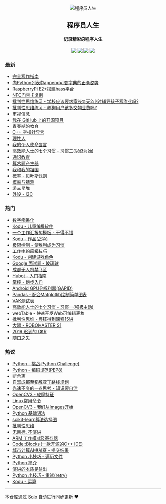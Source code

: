 <p align="center"><img alt="程序员人生" src="https://static.b3log.org/images/brand/solo-32.png"></p><h2 align="center">
程序员人生
</h2>

<h4 align="center">记录精彩的程序人生</h4>
<p align="center"><a title="程序员人生" target="_blank" href="https://github.com/cttmayi/solo-blog"><img src="https://img.shields.io/github/last-commit/cttmayi/solo-blog.svg?style=flat-square&color=FF9900"></a>
<a title="GitHub repo size in bytes" target="_blank" href="https://github.com/cttmayi/solo-blog"><img src="https://img.shields.io/github/repo-size/cttmayi/solo-blog.svg?style=flat-square"></a>
<a title="Solo Version" target="_blank" href="https://github.com/b3log/solo/releases"><img src="https://img.shields.io/badge/solo-3.6.5-f1e05a.svg?style=flat-square&color=blueviolet"></a>
<a title="Hits" target="_blank" href="https://github.com/b3log/hits"><img src="https://hits.b3log.org/cttmayi/solo-blog.svg"></a></p>

### 最新

* [完全写作指南](http://www.gcsjj.cn/articles/2019/10/27/1572120659472.html)
* [向Python列表中append可变字典的正确姿势](http://www.gcsjj.cn/articles/2019/10/25/1572013059151.html)
* [RaspberryPi B2+搭建hass平台](http://www.gcsjj.cn/articles/2019/10/25/1572012599545.html)
* [NFC门禁卡复制](http://www.gcsjj.cn/articles/2019/10/25/1572012360699.html)
* [批判性思维练习 - 学校应该要求家长每天2小时辅导孩子写作业吗?](http://www.gcsjj.cn/articles/2019/10/23/1571842041681.html)
* [批判性思维练习 -  养狗用户该多交物业费吗?](http://www.gcsjj.cn/articles/2019/10/23/1571764615438.html)
* [审视信念](http://www.gcsjj.cn/articles/2019/10/22/1571677408389.html)
* [我在 GitHub 上的开源项目](http://www.gcsjj.cn/my-github-repos)
* [青春期的教育](http://www.gcsjj.cn/articles/2019/10/19/1571498016475.html)
* [C++ 空指针异常](http://www.gcsjj.cn/articles/2019/10/18/1571413022943.html)
* [理性人](http://www.gcsjj.cn/articles/2019/10/18/1571400726892.html)
* [我的个人使命宣言](http://www.gcsjj.cn/articles/2019/10/13/1570901677508.html)
* [高效能人士的七个习惯 - 习惯二(以终为始)](http://www.gcsjj.cn/articles/2019/10/11/1570805821589.html)
* [通识教育](http://www.gcsjj.cn/articles/2019/10/10/1570637674848.html)
* [算术题产生器](http://www.gcsjj.cn/articles/2019/10/07/1570453936650.html)
* [我和我的祖国](http://www.gcsjj.cn/articles/2019/10/06/1570373448188.html)
* [概率 - 贝叶斯规则](http://www.gcsjj.cn/articles/2019/10/06/1570297476985.html)
* [概率与猜测](http://www.gcsjj.cn/articles/2019/10/05/1570289842198.html)
* [游三星堆](http://www.gcsjj.cn/articles/2019/10/04/1570199816478.html)
* [外设 - I2C](http://www.gcsjj.cn/articles/2019/09/28/1569640214065.html)

### 热门

* [数字痴呆化](http://www.gcsjj.cn/articles/2019/04/07/1554630747019.html)
* [Kodu - 儿童编程软件](http://www.gcsjj.cn/articles/2019/03/24/1553436148110.html)
* [一个工作汇报的模板 - 干得不错](http://www.gcsjj.cn/articles/2019/03/16/1552736025323.html)
* [Kodu - 作品(战争)](http://www.gcsjj.cn/articles/2019/04/07/1554627128535.html)
* [极限控制 - 使胜利成为习惯](http://www.gcsjj.cn/articles/2019/09/09/1568042197879.html)
* [工作中的简报技巧](http://www.gcsjj.cn/articles/2019/03/15/1552579837842.html)
* [Kodu - 创建游戏角色](http://www.gcsjj.cn/articles/2019/03/25/1553444108085.html)
* [Google 面试题 - 玻璃球](http://www.gcsjj.cn/articles/2019/09/21/1568996649307.html)
* [成都无人机禁飞区](http://www.gcsjj.cn/articles/2019/05/17/1558108076449.html)
* [Hubot - 入门指南](http://www.gcsjj.cn/articles/2019/04/12/1555001343705.html)
* [掌控 - 跑步入门](http://www.gcsjj.cn/articles/2019/04/25/1556198951933.html)
* [Android GPU分析利器(GAPID)](http://www.gcsjj.cn/articles/2019/06/04/1559658578252.html)
* [Pandas - 配合Matplotlib绘制简单图表](http://www.gcsjj.cn/articles/2019/05/13/1557758228724.html)
* [VAK测试表](http://www.gcsjj.cn/articles/2019/04/28/1556384103459.html)
* [高效能人士的七个习惯 - 习惯一(积极主动)](http://www.gcsjj.cn/articles/2019/09/17/1568731407902.html)
* [webTable - 快速开发Web可编辑表格](http://www.gcsjj.cn/articles/2019/09/02/1567357261659.html)
* [批判性思维 - 蔡钰得到课程15讲](http://www.gcsjj.cn/articles/2019/08/22/1566404148128.html)
* [大疆 - ROBOMASTER S1](http://www.gcsjj.cn/articles/2019/07/08/1562598328197.html)
* [2019 迟到的 OKR](http://www.gcsjj.cn/articles/2019/09/13/1568307631494.html)
* [随口之失](http://www.gcsjj.cn/articles/2019/09/25/1569423200177.html)

### 热议

* [Python - 挑战(Python Challenge)](http://www.gcsjj.cn/articles/2019/04/20/1555741882461.html)
* [Python - 编码规范(PEP8)](http://www.gcsjj.cn/articles/2019/04/26/1556289234423.html)
* [断舍离](http://www.gcsjj.cn/articles/2019/04/16/1555351178363.html)
* [自驾成都至稻城亚丁路线规划](http://www.gcsjj.cn/articles/2019/07/09/1562684708796.html)
* [光速不变的一点思考 - 知识要自洽](http://www.gcsjj.cn/articles/2019/09/06/1567782094880.html)
* [OpenCV3 - 轮廓特征](http://www.gcsjj.cn/articles/2019/04/02/1554137025226.html)
* [Linux常用命令](http://www.gcsjj.cn/articles/2019/05/05/1557067926481.html)
* [OpenCV3 - 我们从Images开始](http://www.gcsjj.cn/articles/2019/04/02/1554136797836.html)
* [Python 基础语法](http://www.gcsjj.cn/articles/2019/03/12/1552402976191.html)
* [scikit-learn算法选择图](http://www.gcsjj.cn/articles/2019/05/14/1557848255248.html)
* [批判性思维](http://www.gcsjj.cn/articles/2019/08/09/1565364655301.html)
* [无目标, 不演讲](http://www.gcsjj.cn/articles/2019/03/28/1553788311452.html)
* [ARM 工作模式及寄存器](http://www.gcsjj.cn/articles/2019/05/05/1557069558076.html)
* [Code::Blocks (一款开源的C++ IDE)](http://www.gcsjj.cn/articles/2019/06/07/1559921553296.html)
* [城市计算AI挑战赛 - 提交结果](http://www.gcsjj.cn/articles/2019/05/18/1558111076207.html)
* [Python 小技巧 - 遍历文件](http://www.gcsjj.cn/articles/2019/06/11/1560186159536.html)
* [Python 简介](http://www.gcsjj.cn/articles/2019/03/12/1552400067284.html)
* [演讲的本质是输出](http://www.gcsjj.cn/articles/2019/03/28/1553786472261.html)
* [Python 小技巧 - 重试(retry)](http://www.gcsjj.cn/articles/2019/05/10/1557417732914.html)
* [Kodu - 运算](http://www.gcsjj.cn/articles/2019/04/03/1554223619551.html)

---

本仓库通过 [Solo](https://github.com/b3log/solo) 自动进行同步更新 ❤️ 